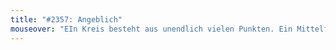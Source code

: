 ```yaml
---
title: "#2357: Angeblich"
mouseover: "EIn Kreis besteht aus unendlich vielen Punkten. Ein Mittelfred besteht aus 23mal so vielen Mittelpunkten. Grob geschätzt."
---
```

